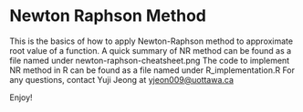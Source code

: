 # Newton Raphson Method
This is the basics of how to apply Newton-Raphson method to approximate root value of a function.
A quick summary of NR method can be found as a file named under newton-raphson-cheatsheet.png
The code to implement NR method in R can be found as a file named under R_implementation.R
For any questions, contact Yuji Jeong at yjeon009@uottawa.ca

Enjoy!
